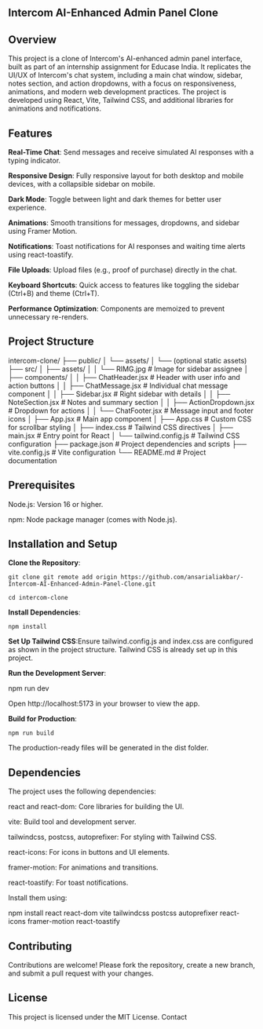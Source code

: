 ##          Intercom AI-Enhanced Admin Panel Clone

## Overview
This project is a clone of Intercom's AI-enhanced admin panel interface, built as part of an internship assignment for Educase India. It replicates the UI/UX of Intercom's chat system, including a main chat window, sidebar, notes section, and action dropdowns, with a focus on responsiveness, animations, and modern web development practices. The project is developed using React, Vite, Tailwind CSS, and additional libraries for animations and notifications.

## Features

**Real-Time Chat**: Send messages and receive simulated AI responses with a typing indicator.

**Responsive Design**: Fully responsive layout for both desktop and mobile devices, with a collapsible sidebar on mobile.

**Dark Mode**: Toggle between light and dark themes for better user experience.

**Animations**: Smooth transitions for messages, dropdowns, and sidebar using Framer Motion.

**Notifications**: Toast notifications for AI responses and waiting time alerts using react-toastify.

**File Uploads**: Upload files (e.g., proof of purchase) directly in the chat.

**Keyboard Shortcuts**: Quick access to features like toggling the sidebar (Ctrl+B) and theme (Ctrl+T).

**Performance Optimization**: Components are memoized to prevent unnecessary re-renders.

## Project Structure
intercom-clone/
├── public/
│   └── assets/
│       └── (optional static assets)
├── src/
│   ├── assets/
│   │   └── RIMG.jpg              # Image for sidebar assignee
│   ├── components/
│   │   ├── ChatHeader.jsx        # Header with user info and action buttons
│   │   ├── ChatMessage.jsx       # Individual chat message component
│   │   ├── Sidebar.jsx           # Right sidebar with details
│   │   ├── NoteSection.jsx       # Notes and summary section
│   │   ├── ActionDropdown.jsx    # Dropdown for actions
│   │   └── ChatFooter.jsx        # Message input and footer icons
│   ├── App.jsx                   # Main app component
│   ├── App.css                   # Custom CSS for scrollbar styling
│   ├── index.css                 # Tailwind CSS directives
│   ├── main.jsx                  # Entry point for React
│   └── tailwind.config.js        # Tailwind CSS configuration
├── package.json                  # Project dependencies and scripts
├── vite.config.js                # Vite configuration
└── README.md                     # Project documentation

## Prerequisites

Node.js: Version 16 or higher.

npm: Node package manager (comes with Node.js).

## Installation and Setup

**Clone the Repository**:
```
git clone git remote add origin https://github.com/ansarialiakbar/-Intercom-AI-Enhanced-Admin-Panel-Clone.git

cd intercom-clone
```


**Install Dependencies**:
```
npm install
```


**Set Up Tailwind CSS**:Ensure tailwind.config.js and index.css are configured as shown in the project structure. Tailwind CSS is already set up in this project.

**Run the Development Server**:

npm run dev

Open http://localhost:5173 in your browser to view the app.

**Build for Production**:
```
npm run build
```

The production-ready files will be generated in the dist folder.


## Dependencies

The project uses the following dependencies:

react and react-dom: Core libraries for building the UI.

vite: Build tool and development server.

tailwindcss, postcss, autoprefixer: For styling with Tailwind CSS.

react-icons: For icons in buttons and UI elements.

framer-motion: For animations and transitions.

react-toastify: For toast notifications.

Install them using:

npm install react react-dom vite tailwindcss postcss autoprefixer react-icons framer-motion react-toastify


## Contributing

Contributions are welcome! Please fork the repository, create a new branch, and submit a pull request with your changes.

## License

This project is licensed under the MIT License.
Contact

